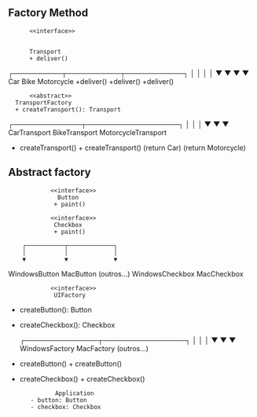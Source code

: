## Factory Method
          <<interface>>


          Transport
          + deliver()

┌──────────┬───────────┬────────────┐
│          │           │            │
▼          ▼           ▼            ▼
Car       Bike      Motorcycle
+deliver() +deliver() +deliver()


          <<abstract>>
      TransportFactory
      + createTransport(): Transport

┌──────────────┬───────────────────┐
│              │                   │
▼              ▼                   ▼
CarTransport   BikeTransport    MotorcycleTransport
+ createTransport()             + createTransport()
  (return Car)                    (return Motorcycle)


## Abstract factory

                <<interface>>
                  Button
                 + paint()

                <<interface>>
                 Checkbox
                 + paint()

        ┌───────────┬─────────────┐
        │           │             │
        ▼           ▼             ▼
WindowsButton   MacButton   (outros...)
WindowsCheckbox MacCheckbox


                <<interface>>
                 UIFactory
+ createButton(): Button
+ createCheckbox(): Checkbox

  ┌───────────────┬─────────────────┐
  │               │                 │
  ▼               ▼                 ▼
  WindowsFactory     MacFactory       (outros...)
+ createButton()   + createButton()
+ createCheckbox() + createCheckbox()


                Application
         - button: Button
         - checkbox: Checkbox
